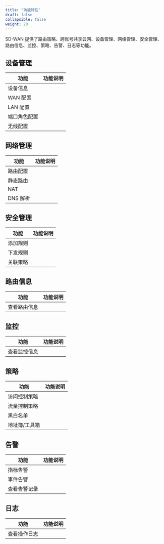 ```yaml
---
title: "功能特性"
draft: false
collapsible: false
weight: 20
---
```


SD-WAN 提供了路由策略、跨账号共享云网、设备管理、网络管理、安全管理、路由信息、监控、策略、告警、日志等功能。

## 设备管理

| 功能         | 功能说明 |
| ------------ | -------- |
| 设备信息     |          |
| WAN 配置     |          |
| LAN 配置     |          |
| 端口角色配置 |          |
| 无线配置     |          |

## 网络管理

| 功能     | 功能说明 |
| -------- | -------- |
| 路由配置 |          |
| 静态路由 |          |
| NAT      |          |
| DNS 解析 |          |

## 安全管理

| 功能     | 功能说明 |
| -------- | -------- |
| 添加规则 |          |
| 下发规则 |          |
| 关联策略 |          |

## 路由信息

| 功能         | 功能说明 |
| ------------ | -------- |
| 查看路由信息 |          |

## 监控

| 功能         | 功能说明 |
| ------------ | -------- |
| 查看监控信息 |          |

## 策略

| 功能          | 功能说明 |
| ------------- | -------- |
| 访问控制策略  |          |
| 流量控制策略  |          |
| 黑白名单      |          |
| 地址簿/工具箱 |          |

## 告警

| 功能         | 功能说明 |
| ------------ | -------- |
| 指标告警     |          |
| 事件告警     |          |
| 查看告警记录 |          |

## 日志

| 功能         | 功能说明 |
| ------------ | -------- |
| 查看操作日志 |          |

